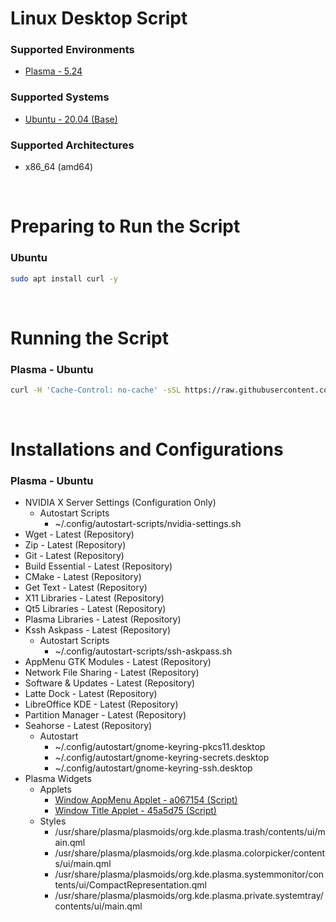 # Linux Desktop Script

### Supported Environments
- [Plasma - 5.24](https://kde.org/plasma-desktop/)

### Supported Systems
- [Ubuntu - 20.04 (Base)](https://ubuntu.com/download)

### Supported Architectures
- x86_64 (amd64)

<br/>

# Preparing to Run the Script

### Ubuntu
```bash
sudo apt install curl -y
```

<br/>

# Running the Script

### Plasma - Ubuntu
```bash
curl -H 'Cache-Control: no-cache' -sSL https://raw.githubusercontent.com/daniloancilotto/linux-desktop-script/master/plasma-ubuntu.sh | bash
```

<br/>

# Installations and Configurations

### Plasma - Ubuntu
- NVIDIA X Server Settings (Configuration Only)
  - Autostart Scripts
    - ~/.config/autostart-scripts/nvidia-settings.sh
- Wget - Latest (Repository)
- Zip - Latest (Repository)
- Git - Latest (Repository)
- Build Essential - Latest (Repository)
- CMake - Latest (Repository)
- Get Text - Latest (Repository)
- X11 Libraries - Latest (Repository)
- Qt5 Libraries - Latest (Repository)
- Plasma Libraries - Latest (Repository)
- Kssh Askpass - Latest (Repository)
  - Autostart Scripts
    - ~/.config/autostart-scripts/ssh-askpass.sh
- AppMenu GTK Modules - Latest (Repository)
- Network File Sharing - Latest (Repository)
- Software & Updates - Latest (Repository)
- Latte Dock - Latest (Repository)
- LibreOffice KDE - Latest (Repository)
- Partition Manager - Latest (Repository)
- Seahorse - Latest (Repository)
  - Autostart
    - ~/.config/autostart/gnome-keyring-pkcs11.desktop
    - ~/.config/autostart/gnome-keyring-secrets.desktop
    - ~/.config/autostart/gnome-keyring-ssh.desktop
- Plasma Widgets
  - Applets
    - [Window AppMenu Applet - a067154 (Script)](https://github.com/psifidotos/applet-window-appmenu)
    - [Window Title Applet - 45a5d75 (Script)](https://github.com/psifidotos/applet-window-title)
  - Styles
    - /usr/share/plasma/plasmoids/org.kde.plasma.trash/contents/ui/main.qml
    - /usr/share/plasma/plasmoids/org.kde.plasma.colorpicker/contents/ui/main.qml
    - /usr/share/plasma/plasmoids/org.kde.plasma.systemmonitor/contents/ui/CompactRepresentation.qml
    - /usr/share/plasma/plasmoids/org.kde.plasma.private.systemtray/contents/ui/main.qml